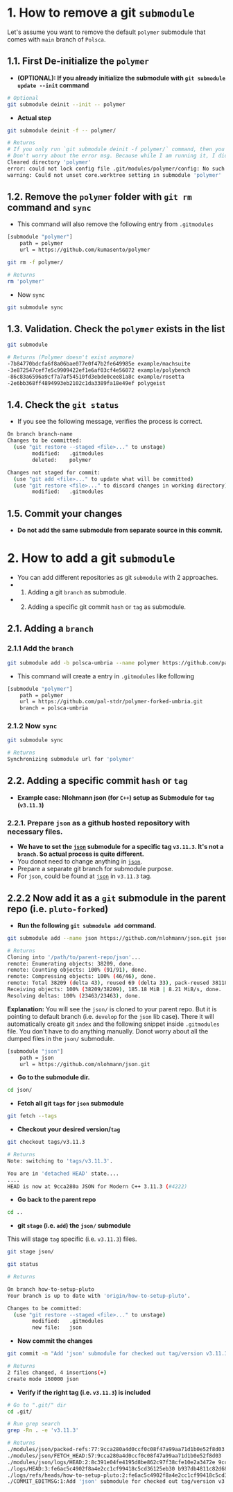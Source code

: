 # 1. How to remove a git `submodule`

Let's assume you want to remove the default `polymer` submodule that comes with `main` branch of `Polsca`.

## 1.1. First De-initialize the `polymer`

- **(OPTIONAL): If you already initialize the submodule with `git submodule update --init` command**

```sh
# Optional
git submodule deinit --init -- polymer
```

- **Actual step**

```sh
git submodule deinit -f -- polymer/

# Returns
# If you only run `git submodule deinit -f polymer/` command, then you might see the following error msg.
# Don't worry about the error msg. Because while I am running it, I didn't run `git submodule update --init` before. That's why '.git/modules/polymer' dir doesn't exist yet.
Cleared directory 'polymer'
error: could not lock config file .git/modules/polymer/config: No such file or directory
warning: Could not unset core.worktree setting in submodule 'polymer'


```

## 1.2. Remove the `polymer` folder with `git rm` command and `sync`

- This command will also remove the following entry from `.gitmodules`
```sh
[submodule "polymer"]
	path = polymer
	url = https://github.com/kumasento/polymer
```

```sh
git rm -f polymer/

# Returns
rm 'polymer'
```

- Now `sync`

```sh
git submodule sync
```


## 1.3. Validation. Check the `polymer` exists in the list

```sh
git submodule

# Returns (Polymer doesn't exist anymore)
-7b84770bdcfa6f8a06bae077e0f47b2fe649985e example/machsuite
-3e872547cef7e5c9909422ef1e6af03cf4e56072 example/polybench
-86c83a6596a9cf7a7af54510fd3ebde0cee81a8c example/rosetta
-2e6bb368ff4894993eb2102c1da3389fa18e49ef polygeist
```


## 1.4. Check the `git status`

- If you see the following message, verifies the process is correct.

```sh
On branch branch-name
Changes to be committed:
  (use "git restore --staged <file>..." to unstage)
        modified:   .gitmodules
        deleted:    polymer

Changes not staged for commit:
  (use "git add <file>..." to update what will be committed)
  (use "git restore <file>..." to discard changes in working directory)
        modified:   .gitmodules
```


## 1.5. Commit your changes

- **Do not add the same submodule from separate source in this commit.**











# 2. How to add a git `submodule`

- You can add different repositories as git `submodule` with 2 approaches.
- 1. Adding a git `branch` as submodule.
- 2. Adding a specific git commit `hash` or `tag` as submodule.


## 2.1. Adding a `branch`

### 2.1.1 Add the `branch`
```sh
git submodule add -b polsca-umbria --name polymer https://github.com/pal-stdr/polymer-forked-umbria.git polymer
```

- This command will create a entry in `.gitmodules` like following

```sh
[submodule "polymer"]
	path = polymer
	url = https://github.com/pal-stdr/polymer-forked-umbria.git
	branch = polsca-umbria
```

### 2.1.2 Now `sync`

```sh
git submodule sync

# Returns
Synchronizing submodule url for 'polymer'
```



## 2.2. Adding a specific commit `hash` or `tag`


- **Example case: Nlohmann json (for `C++`) setup as Submodule for `tag` (`v3.11.3`)**

### 2.2.1. Prepare `json` as a github hosted repository with necessary files.

- **We have to set the [`json`](https://github.com/nlohmann/json) submodule for a specific tag `v3.11.3`. It's not a `branch`. So actual process is quite different.**
- You donot need to change anything in [`json`](https://github.com/nlohmann/json).
- Prepare a separate git branch for submodule purpose.
- For `json`, could be found at [`json`](https://github.com/nlohmann/json/tree/v3.11.3) in `v3.11.3` tag.



## 2.2.2 Now add it as a `git` submodule in the parent repo (i.e. `pluto-forked`)

- **Run the following `git submodule add` command.**
```sh
git submodule add --name json https://github.com/nlohmann/json.git json

# Returns
Cloning into '/path/to/parent-repo/json'...
remote: Enumerating objects: 38209, done.
remote: Counting objects: 100% (91/91), done.
remote: Compressing objects: 100% (46/46), done.
remote: Total 38209 (delta 43), reused 69 (delta 33), pack-reused 38118
Receiving objects: 100% (38209/38209), 185.18 MiB | 8.21 MiB/s, done.
Resolving deltas: 100% (23463/23463), done.
```

**Explanation:**
You will see the `json/` is cloned to your parent repo. But it is pointing to default branch (i.e. `develop` for the `json` lib case). There it will automatically create git `index` and the following snippet inside `.gitmodules` file. You don't have to do anything manually. Donot worry about all the dumped files in the `json/` submodule.

```sh
[submodule "json"]
	path = json
	url = https://github.com/nlohmann/json.git
```


- **Go to the submodule dir.**

```sh
cd json/
```

- **Fetch all git `tags` for `json` submodule**

```sh
git fetch --tags
```

- **Checkout your desired version/`tag`**

```sh
git checkout tags/v3.11.3

# Returns
Note: switching to 'tags/v3.11.3'.

You are in 'detached HEAD' state....
....
HEAD is now at 9cca280a JSON for Modern C++ 3.11.3 (#4222)
```

- **Go back to the parent repo**

```sh
cd ..
```

- **git `stage` (i.e. `add`) the `json/` submodule**

This will stage `tag` specific (i.e. `v3.11.3`) files.

```sh
git stage json/

git status

# Returns

On branch how-to-setup-pluto
Your branch is up to date with 'origin/how-to-setup-pluto'.

Changes to be committed:
  (use "git restore --staged <file>..." to unstage)
        modified:   .gitmodules
        new file:   json
```

- **Now commit the changes**

```sh
git commit -m "Add 'json' submodule for checked out tag/version v3.11.3"

# Returns
2 files changed, 4 insertions(+)
create mode 160000 json
```


- **Verify if the right tag (i.e. `v3.11.3`) is included**

```sh
# Go to ".git/" dir
cd .git/

# Run grep search
grep -Rn . -e 'v3.11.3'

# Returns
./modules/json/packed-refs:77:9cca280a4d0ccf0c08f47a99aa71d1b0e52f8d03 refs/tags/v3.11.3
./modules/json/FETCH_HEAD:57:9cca280a4d0ccf0c08f47a99aa71d1b0e52f8d03   not-for-merge   tag 'v3.11.3' of https://github.com/nlohmann/json
./modules/json/logs/HEAD:2:8c391e04fe4195d8be862c97f38cfe10e2a3472e 9cca280a4d0ccf0c08f47a99aa71d1b0e52f8d03 Firstname Lastname <firstname.lastname@nomail.com> 1717432028 +0200        checkout: moving from develop to tags/v3.11.3
./logs/HEAD:3:fe6ac5c4902f8a4e2cc1cf99418c5cd36125eb30 b937db4811c82d68824352a550ca483b0e492a16 firstname lastname <firstname.lastname@nomail.com> 1717432117 +0200     commit: Add 'json' submodule for checked out tag/version v3.11.3
./logs/refs/heads/how-to-setup-pluto:2:fe6ac5c4902f8a4e2cc1cf99418c5cd36125eb30 b937db4811c82d68824352a550ca483b0e492a16 firstname lastname <pallab.sutradhar@nomail.com> 1717432117 +0200commit: Add 'json' submodule for checked out tag/version v3.11.3
./COMMIT_EDITMSG:1:Add 'json' submodule for checked out tag/version v3.11.3
```

